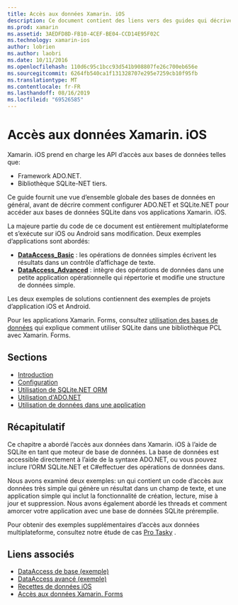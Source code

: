 ```yaml
---
title: Accès aux données Xamarin. iOS
description: Ce document contient des liens vers des guides qui décrivent comment utiliser les bases de données locales dans une application Xamarin. iOS. Le contenu lié aborde SQLite.NET, ADO.NET et bien plus encore.
ms.prod: xamarin
ms.assetid: 3AEDFD8D-FB10-4CEF-BE04-CCD14E95F02C
ms.technology: xamarin-ios
author: lobrien
ms.author: laobri
ms.date: 10/11/2016
ms.openlocfilehash: 110d6c95c1bcc93d541b908807fe26c700eb656e
ms.sourcegitcommit: 6264fb540ca1f131328707e295e7259cb10f95fb
ms.translationtype: MT
ms.contentlocale: fr-FR
ms.lasthandoff: 08/16/2019
ms.locfileid: "69526585"
---
```

# <a name="xamarinios-data-access"></a>Accès aux données Xamarin. iOS

Xamarin. iOS prend en charge les API d’accès aux bases de données telles que:

- Framework ADO.NET.
- Bibliothèque SQLite-NET tiers.

Ce guide fournit une vue d’ensemble globale des bases de données en général, avant de décrire comment configurer ADO.NET et SQLite.NET pour accéder aux bases de données SQLite dans vos applications Xamarin. iOS. 

La majeure partie du code de ce document est entièrement multiplateforme et s’exécute sur iOS ou Android sans modification. Deux exemples d’applications sont abordés:

- [**DataAccess_Basic**](https://github.com/xamarin/mobile-samples/tree/master/DataAccess/Basic) : les opérations de données simples écrivent les résultats dans un contrôle d’affichage de texte.
- [**DataAccess_Advanced**](https://github.com/xamarin/mobile-samples/tree/master/DataAccess/Advanced) : intègre des opérations de données dans une petite application opérationnelle qui répertorie et modifie une structure de données simple.

Les deux exemples de solutions contiennent des exemples de projets d’application iOS et Android.

Pour les applications Xamarin. Forms, consultez [utilisation des bases de données](~/xamarin-forms/data-cloud/data/databases.md) qui explique comment utiliser SQLite dans une bibliothèque PCL avec Xamarin. Forms.

## <a name="sections"></a>Sections

- [Introduction](introduction.md)
- [Configuration](configuration.md)
- [Utilisation de SQLite.NET ORM](using-sqlite-orm.md)
- [Utilisation d'ADO.NET](using-adonet.md)
- [Utilisation de données dans une application](using-data-in-an-app.md)

## <a name="summary"></a>Récapitulatif

Ce chapitre a abordé l’accès aux données dans Xamarin. iOS à l’aide de SQLite en tant que moteur de base de données. La base de données est accessible directement à l’aide de la syntaxe ADO.NET, ou vous pouvez inclure l’ORM SQLite.NET et C#effectuer des opérations de données dans.

Nous avons examiné deux exemples: un qui contient un code d’accès aux données très simple qui génère un résultat dans un champ de texte, et une application simple qui inclut la fonctionnalité de création, lecture, mise à jour et suppression. Nous avons également abordé les threads et comment amorcer votre application avec une base de données SQLite préremplie.

Pour obtenir des exemples supplémentaires d’accès aux données multiplateforme, consultez notre étude de cas [Pro Tasky](~/cross-platform/app-fundamentals/building-cross-platform-applications/case-study-tasky.md) .

## <a name="related-links"></a>Liens associés

- [DataAccess de base (exemple)](https://github.com/xamarin/mobile-samples/tree/master/DataAccess/Basic)
- [DataAccess avancé (exemple)](https://github.com/xamarin/mobile-samples/tree/master/DataAccess/Advanced)
- [Recettes de données iOS](https://github.com/xamarin/recipes/tree/master/Recipes/ios/data/sqlite)
- [Accès aux données Xamarin. Forms](~/xamarin-forms/data-cloud/data/databases.md)
